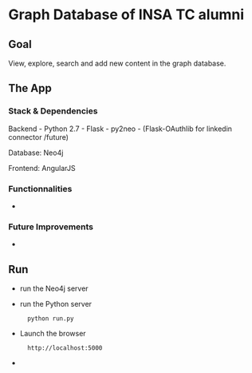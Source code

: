 # Graph Database of INSA TC alumni

## Goal


View, explore, search and add new content in the graph database.


## The App

### Stack & Dependencies

Backend
	- Python 2.7
	- Flask
	- py2neo
	- (Flask-OAuthlib for linkedin connector /future)

Database: Neo4j

Frontend: AngularJS



### Functionnalities

- 


### Future Improvements

- 


## Run

- run the Neo4j server

- run the Python server

		python run.py

- Launch the browser

		http://localhost:5000

- 